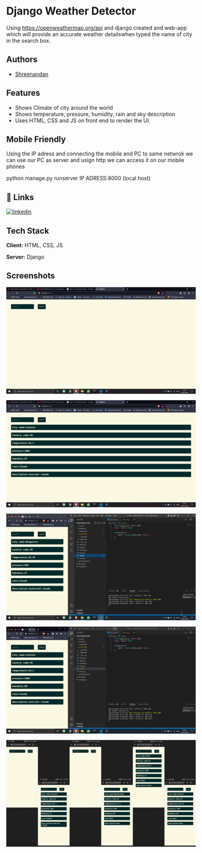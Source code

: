 
# Django Weather Detector

Using https://openweathermap.org/api and django created and web-app which will provide an accurate weather detailswhen typed the name of city in the search box.


## Authors

- [Shreenandan](https://github.com/shreenandansonu)
## Features

- Shows Climate of city around the world
- Shows temperature, pressure, humidity, rain and sky description
- Uses HTML, CSS and JS on front end to render the UI.


## Mobile Friendly

Using the IP adress and connecting the mobile and PC to same netwrok we can use our PC as server and usign http we can access it on our mobile phones

python manage.py runserver IP ADRESS:8000 (local host)


## 🔗 Links

[![linkedin](https://img.shields.io/badge/linkedin-0A66C2?style=for-the-badge&logo=linkedin&logoColor=white)](https://www.linkedin.com/in/shreenandan-sahu-9318991b4/)



## Tech Stack

**Client:** HTML, CSS, JS

**Server:** Django


## Screenshots

![App Screenshot](https://github.com/shreenandansonu/weatherdetector/blob/main/Screenshot%20(7).png?raw=true)

![App Screenshot](https://github.com/shreenandansonu/weatherdetector/blob/main/Screenshot%20(8).png?raw=true)

![App Screenshot](https://github.com/shreenandansonu/weatherdetector/blob/main/Screenshot%20(9).png?raw=true)

![App Screenshot](https://github.com/shreenandansonu/weatherdetector/blob/main/Screenshot%20(10).png?raw=true)

![App Screenshot](https://github.com/shreenandansonu/weatherdetector/blob/main/ss.png?raw=true)